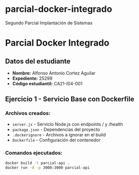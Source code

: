 # parcial-docker-integrado
Segundo Parcial  Implantación de Sistemas
# Parcial Docker Integrado

## Datos del estudiante
- **Nombre:** Alfonso Antonio Cortez Aguilar
- **Expediente:** 25299  
- **Código estudiantil:** CA21-I04-001

## Ejercicio 1 - Servicio Base con Dockerfile

### Archivos creados:
- `server.js` - Servicio Node.js con endpoints / y /health
- `package.json` - Dependencias del proyecto
- `.dockerignore` - Archivos a ignorar en el build
- `Dockerfile` - Configuración del contenedor

### Comandos ejecutados:
```bash
docker build -t parcial-api .
docker run -d -p 3000:3000 parcial-api
